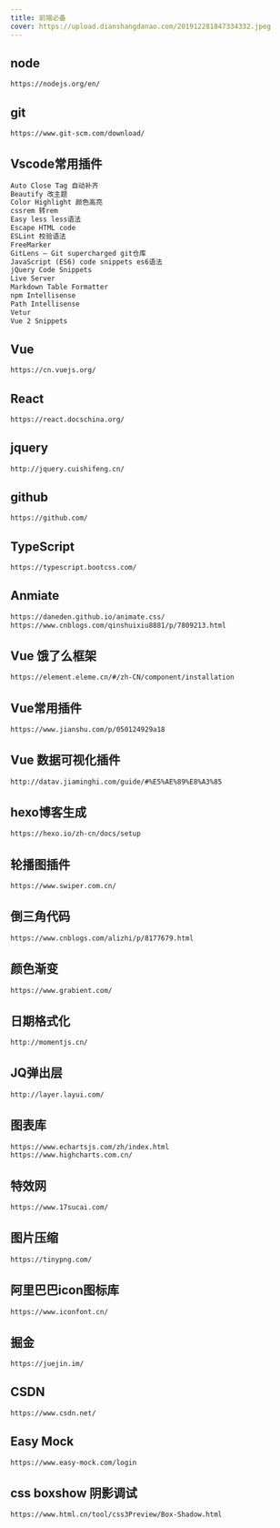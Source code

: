 ```yaml
---
title: 前端必备
cover: https://upload.dianshangdanao.com/201912281847334332.jpeg
---
```

## node
```html
https://nodejs.org/en/
```
## git
```html
https://www.git-scm.com/download/
```
## Vscode常用插件
```html
Auto Close Tag 自动补齐
Beautify 改主题
Color Highlight 颜色高亮
cssrem 转rem
Easy less less语法
Escape HTML code
ESLint 校验语法
FreeMarker
GitLens — Git supercharged git仓库
JavaScript (ES6) code snippets es6语法
jQuery Code Snippets  
Live Server
Markdown Table Formatter
npm Intellisense
Path Intellisense
Vetur
Vue 2 Snippets
```
## Vue
```html
https://cn.vuejs.org/
```
## React
```html
https://react.docschina.org/
```
## jquery
```html
http://jquery.cuishifeng.cn/
```
## github
```html
https://github.com/
```
## TypeScript
```html
https://typescript.bootcss.com/
```
## Anmiate
```html
https://daneden.github.io/animate.css/
https://www.cnblogs.com/qinshuixiu8881/p/7809213.html
```
## Vue 饿了么框架
```html
https://element.eleme.cn/#/zh-CN/component/installation
```
## Vue常用插件
```html
https://www.jianshu.com/p/050124929a18
```
## Vue 数据可视化插件
```html
http://datav.jiaminghi.com/guide/#%E5%AE%89%E8%A3%85
```
## hexo博客生成
```html
https://hexo.io/zh-cn/docs/setup
```
## 轮播图插件
```html
https://www.swiper.com.cn/
```
## 倒三角代码
```html
https://www.cnblogs.com/alizhi/p/8177679.html
```
## 颜色渐变
```html
https://www.grabient.com/
```
## 日期格式化
```html
http://momentjs.cn/
```
## JQ弹出层
```html
http://layer.layui.com/
```
## 图表库
```html
https://www.echartsjs.com/zh/index.html
https://www.highcharts.com.cn/
```
## 特效网
```html
https://www.17sucai.com/
```
## 图片压缩
```html
https://tinypng.com/
```
## 阿里巴巴icon图标库
```html
https://www.iconfont.cn/
```
## 掘金
```html
https://juejin.im/
```
## CSDN
```html
https://www.csdn.net/
```
## Easy Mock
```html
https://www.easy-mock.com/login
```

## css boxshow 阴影调试
```html
https://www.html.cn/tool/css3Preview/Box-Shadow.html
```
